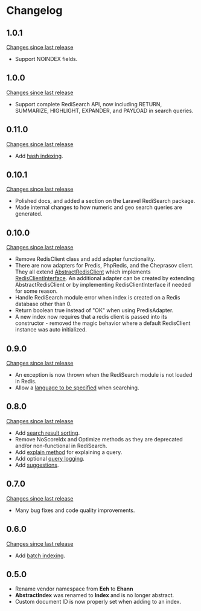 # Changelog

## 1.0.1

[Changes since last release](https://github.com/ethanhann/redisearch-php/compare/1.0.0...1.0.1)

* Support NOINDEX fields.

## 1.0.0

[Changes since last release](https://github.com/ethanhann/redisearch-php/compare/0.11.0...1.0.0)

* Support complete RediSearch API, now including RETURN, SUMMARIZE, HIGHLIGHT, EXPANDER, and PAYLOAD in search queries.

## 0.11.0

[Changes since last release](https://github.com/ethanhann/redisearch-php/compare/0.10.1...0.11.0)

* Add [hash indexing](indexing.md#indexing-from-a-hash).

## 0.10.1

[Changes since last release](https://github.com/ethanhann/redisearch-php/compare/0.10.0...0.10.1)

* Polished docs, and added a section on the Laravel RediSearch package.
* Made internal changes to how numeric and geo search queries are generated. 

## 0.10.0

[Changes since last release](https://github.com/ethanhann/redisearch-php/compare/0.9.0...0.10.0)

* Remove RedisClient class and add adapter functionality.
* There are now adapters for Predis, PhpRedis, and the Cheprasov client. They all extend [AbstractRedisClient](https://github.com/ethanhann/redisearch-php/blob/master/src/Redis/AbstractRedisClient.php) which implements [RedisClientInterface](https://github.com/ethanhann/redisearch-php/blob/master/src/Redis/RedisClientInterface.php). An additional adapter can be created by extending AbstractRedisClient or by implementing RedisClientInterface if needed for some reason. 
* Handle RediSearch module error when index is created on a Redis database other than 0.
* Return boolean true instead of "OK" when using PredisAdapter.
* A new index now requires that a redis client is passed into its constructor - removed the magic behavior where a default RedisClient instance was auto initialized.

## 0.9.0

[Changes since last release](https://github.com/ethanhann/redisearch-php/compare/0.8.0...0.9.0)

* An exception is now thrown when the RediSearch module is not loaded in Redis.
* Allow a [language to be specified](searching.md#setting-a-language) when searching.

## 0.8.0

[Changes since last release](https://github.com/ethanhann/redisearch-php/compare/0.7.0...0.8.0)

* Add [search result sorting](searching.md#sorting-results).
* Remove NoScoreIdx and Optimize methods as they are deprecated and/or non-functional in RediSearch.
* Add [explain method](searching.md#explaining-a-query) for explaining a query.
* Add optional [query logging](searching.md#logging-queries).
* Add [suggestions](suggesting.md).

## 0.7.0

[Changes since last release](https://github.com/ethanhann/redisearch-php/compare/0.6.0...0.7.0)

* Many bug fixes and code quality improvements.

## 0.6.0

[Changes since last release](https://github.com/ethanhann/redisearch-php/compare/0.5.0...0.6.0)

* Add [batch indexing](indexing.md#batch-indexing).

## 0.5.0

* Rename vendor namespace from **Eeh** to **Ehann**
* **AbstractIndex** was renamed to **Index** and is no longer abstract.
* Custom document ID is now properly set when adding to an index.
